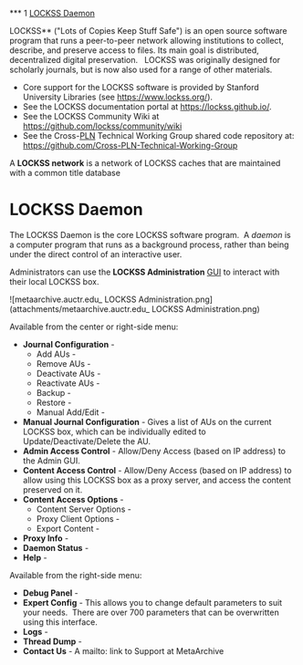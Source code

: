 *** 1 [LOCKSS Daemon](#LOCKSS-LOCKSSDaemon)


LOCKSS** ("Lots of Copies Keep Stuff Safe") is an open source software program that runs a peer-to-peer network allowing institutions to collect, describe, and preserve access to files. Its main goal is distributed, decentralized digital preservation.   LOCKSS was originally designed for scholarly journals, but is now also used for a range of other materials.

* Core support for the LOCKSS software is provided by Stanford University Libraries (see <https://www.lockss.org/>).
* See the LOCKSS documentation portal at <https://lockss.github.io/>.
* See the LOCKSS Community Wiki at <https://github.com/lockss/community/wiki>
* See the Cross-[PLN](/public-documentation/MetaArchive-Cooperative/Knowledge-Base/PLN---Private-LOCKSS-Network) Technical Working Group shared code repository at: <https://github.com/Cross-PLN-Technical-Working-Group>

A **LOCKSS network** is a network of LOCKSS caches that are maintained with a common title database  

LOCKSS Daemon
=============

The LOCKSS Daemon is the core LOCKSS software program.  A *daemon* is a computer program that runs as a background process, rather than being under the direct control of an interactive user.

Administrators can use the **LOCKSS Administration** [GUI](https://en.wikipedia.org/wiki/Graphical_user_interface) to interact with their local LOCKSS box.

![metaarchive.auctr.edu_ LOCKSS Administration.png](attachments/metaarchive.auctr.edu_ LOCKSS Administration.png)

Available from the center or right-side menu:

* **Journal Configuration** -
	+ Add AUs -
	+ Remove AUs -
	+ Deactivate AUs -
	+ Reactivate AUs -
	+ Backup -
	+ Restore -
	+ Manual Add/Edit -
* **Manual Journal Configuration** - Gives a list of AUs on the current LOCKSS box, which can be individually edited to Update/Deactivate/Delete the AU.
* **Admin Access Control** - Allow/Deny Access (based on IP address) to the Admin GUI.
* **Content Access Control** - Allow/Deny Access (based on IP address) to allow using this LOCKSS box as a proxy server, and access the content preserved on it.
* **Content Access Options** -
	+ Content Server Options -
	+ Proxy Client Options -
	+ Export Content -
* **Proxy Info** -
* **Daemon Status** -
* **Help** -

Available from the right-side menu:

* **Debug Panel** -
* **Expert Config** - This allows you to change default parameters to suit your needs.  There are over 700 parameters that can be overwritten using this interface.
* **Logs** -
* **Thread Dump** -
* **Contact Us** - A mailto: link to Support at MetaArchive

  


